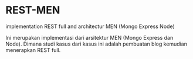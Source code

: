 # REST-MEN
implementation REST full and architectur MEN (Mongo Express Node)

Ini merupakan implementasi dari arsitektur MEN (Mongo Express dan Node). Dimana studi kasus dari kasus ini adalah pembuatan blog kemudian menerapkan REST full.
